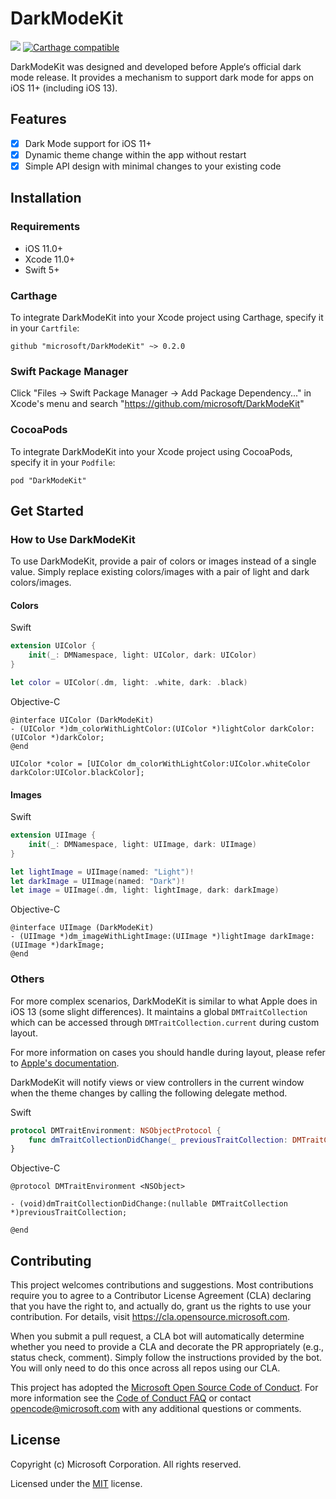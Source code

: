# DarkModeKit

![](https://github.com/microsoft/DarkModeKit/workflows/CI/badge.svg)
[![Carthage compatible](https://img.shields.io/badge/Carthage-compatible-4BC51D.svg?style=flat)](https://github.com/Carthage/Carthage)

DarkModeKit was designed and developed before Apple‘s official dark mode release. It provides a mechanism to support dark mode for apps on iOS 11+ (including iOS 13).

## Features

- [x] Dark Mode support for iOS 11+
- [x] Dynamic theme change within the app without restart
- [x] Simple API design with minimal changes to your existing code

## Installation

### Requirements

- iOS 11.0+
- Xcode 11.0+
- Swift 5+

### Carthage

To integrate DarkModeKit into your Xcode project using Carthage, specify it in your `Cartfile`:

```
github "microsoft/DarkModeKit" ~> 0.2.0
```

### Swift Package Manager

Click "Files -> Swift Package Manager -> Add Package Dependency..." in Xcode's menu and search "https://github.com/microsoft/DarkModeKit"

### CocoaPods

To integrate DarkModeKit into your Xcode project using CocoaPods, specify it in your `Podfile`:

```
pod "DarkModeKit"
```

## Get Started

### How to Use DarkModeKit

To use DarkModeKit, provide a pair of colors or images instead of a single value. Simply replace existing colors/images with a pair of light and dark colors/images.

#### Colors

Swift
```swift
extension UIColor {
    init(_: DMNamespace, light: UIColor, dark: UIColor)
}

let color = UIColor(.dm, light: .white, dark: .black)
```

Objective-C
```objc
@interface UIColor (DarkModeKit)
- (UIColor *)dm_colorWithLightColor:(UIColor *)lightColor darkColor:(UIColor *)darkColor;
@end

UIColor *color = [UIColor dm_colorWithLightColor:UIColor.whiteColor darkColor:UIColor.blackColor];
```

#### Images

Swift
```swift
extension UIImage {
    init(_: DMNamespace, light: UIImage, dark: UIImage)
}

let lightImage = UIImage(named: "Light")!
let darkImage = UIImage(named: "Dark")!
let image = UIImage(.dm, light: lightImage, dark: darkImage)
```

Objective-C
```objc
@interface UIImage (DarkModeKit)
- (UIImage *)dm_imageWithLightImage:(UIImage *)lightImage darkImage:(UIImage *)darkImage;
@end
```

### Others

For more complex scenarios, DarkModeKit is similar to what Apple does in iOS 13 (some slight differences). It maintains a global `DMTraitCollection` which can be accessed through `DMTraitCollection.current` during custom layout. 

For more information on cases you should handle during layout, please refer to [Apple's documentation](https://developer.apple.com/documentation/xcode/supporting_dark_mode_in_your_interface#2993898).

DarkModeKit will notify views or view controllers in the current window when the theme changes by calling the following delegate method. 

Swift
```swift
protocol DMTraitEnvironment: NSObjectProtocol {
    func dmTraitCollectionDidChange(_ previousTraitCollection: DMTraitCollection?)
}
```

Objective-C
```objc
@protocol DMTraitEnvironment <NSObject>

- (void)dmTraitCollectionDidChange:(nullable DMTraitCollection *)previousTraitCollection;

@end
```

## Contributing

This project welcomes contributions and suggestions. Most contributions require you to agree to a
Contributor License Agreement (CLA) declaring that you have the right to, and actually do, grant us
the rights to use your contribution. For details, visit https://cla.opensource.microsoft.com.

When you submit a pull request, a CLA bot will automatically determine whether you need to provide
a CLA and decorate the PR appropriately (e.g., status check, comment). Simply follow the instructions
provided by the bot. You will only need to do this once across all repos using our CLA.

This project has adopted the [Microsoft Open Source Code of Conduct](https://opensource.microsoft.com/codeofconduct/).
For more information see the [Code of Conduct FAQ](https://opensource.microsoft.com/codeofconduct/faq/) or
contact [opencode@microsoft.com](mailto:opencode@microsoft.com) with any additional questions or comments.

## License

Copyright (c) Microsoft Corporation. All rights reserved.

Licensed under the [MIT](LICENSE) license.
